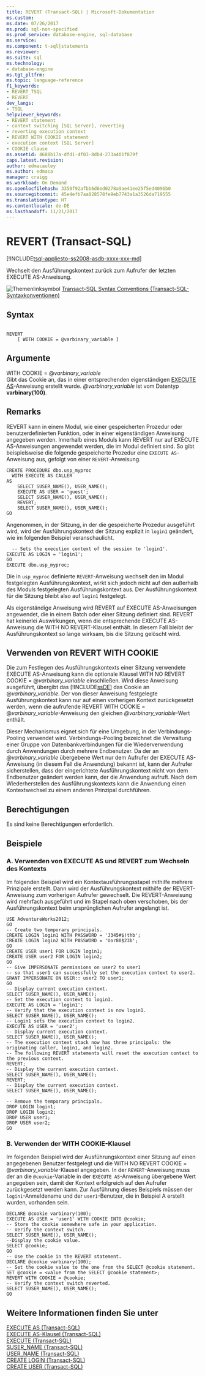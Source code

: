 ```yaml
---
title: REVERT (Transact-SQL) | Microsoft-Dokumentation
ms.custom: 
ms.date: 07/26/2017
ms.prod: sql-non-specified
ms.prod_service: database-engine, sql-database
ms.service: 
ms.component: t-sql|statements
ms.reviewer: 
ms.suite: sql
ms.technology:
- database-engine
ms.tgt_pltfrm: 
ms.topic: language-reference
f1_keywords:
- REVERT_TSQL
- REVERT
dev_langs:
- TSQL
helpviewer_keywords:
- REVERT statement
- context switching [SQL Server], reverting
- reverting execution context
- REVERT WITH COOKIE statement
- execution context [SQL Server]
- COOKIE clause
ms.assetid: 4688b17a-dfd1-4f03-8db4-273a401f879f
caps.latest.revision: 
author: edmacauley
ms.author: edmaca
manager: craigg
ms.workload: On Demand
ms.openlocfilehash: 3350f92afbb6d6ed0278a9ae41ee25f5ed4096b0
ms.sourcegitcommit: 45e4efb7aa828578fe9eb7743a1a3526da719555
ms.translationtype: HT
ms.contentlocale: de-DE
ms.lasthandoff: 11/21/2017
---
```

# <a name="revert-transact-sql"></a>REVERT (Transact-SQL)
[!INCLUDE[tsql-appliesto-ss2008-asdb-xxxx-xxx-md](../../includes/tsql-appliesto-ss2008-asdb-xxxx-xxx-md.md)]

  Wechselt den Ausführungskontext zurück zum Aufrufer der letzten EXECUTE AS-Anweisung.  
  
 ![Themenlinksymbol](../../database-engine/configure-windows/media/topic-link.gif "Topic link icon") [Transact-SQL Syntax Conventions (Transact-SQL-Syntaxkonventionen)](../../t-sql/language-elements/transact-sql-syntax-conventions-transact-sql.md)  
  
## <a name="syntax"></a>Syntax  
  
```  
  
REVERT  
    [ WITH COOKIE = @varbinary_variable ]  
```  
  
## <a name="arguments"></a>Argumente  
 WITH COOKIE = @*varbinary_variable*  
 Gibt das Cookie an, das in einer entsprechenden eigenständigen [EXECUTE AS](../../t-sql/statements/execute-as-transact-sql.md)-Anweisung erstellt wurde. *@varbinary_variable* ist vom Datentyp **varbinary(100)**.  
  
## <a name="remarks"></a>Remarks  
 REVERT kann in einem Modul, wie einer gespeicherten Prozedur oder benutzerdefinierten Funktion, oder in einer eigenständigen Anweisung angegeben werden. Innerhalb eines Moduls kann REVERT nur auf EXECUTE AS-Anweisungen angewendet werden, die im Modul definiert sind. So gibt beispielsweise die folgende gespeicherte Prozedur eine `EXECUTE AS`-Anweisung aus, gefolgt von einer `REVERT`-Anweisung.  
  
```  
CREATE PROCEDURE dbo.usp_myproc   
  WITH EXECUTE AS CALLER  
AS   
    SELECT SUSER_NAME(), USER_NAME();  
    EXECUTE AS USER = 'guest';  
    SELECT SUSER_NAME(), USER_NAME();  
    REVERT;  
    SELECT SUSER_NAME(), USER_NAME();  
GO  
```  
  
 Angenommen, in der Sitzung, in der die gespeicherte Prozedur ausgeführt wird, wird der Ausführungskontext der Sitzung explizit in `login1` geändert, wie im folgenden Beispiel veranschaulicht.  
  
```  
  -- Sets the execution context of the session to 'login1'.  
EXECUTE AS LOGIN = 'login1';  
GO  
EXECUTE dbo.usp_myproc;   
```  
  
 Die in `usp_myproc` definierte `REVERT`-Anweisung wechselt den im Modul festgelegten Ausführungskontext, wirkt sich jedoch nicht auf den außerhalb des Moduls festgelegten Ausführungskontext aus. Der Ausführungskontext für die Sitzung bleibt also auf `login1` festgelegt.  
  
 Als eigenständige Anweisung wird REVERT auf EXECUTE AS-Anweisungen angewendet, die in einem Batch oder einer Sitzung definiert sind. REVERT hat keinerlei Auswirkungen, wenn die entsprechende EXECUTE AS-Anweisung die WITH NO REVERT-Klausel enthält. In diesem Fall bleibt der Ausführungskontext so lange wirksam, bis die Sitzung gelöscht wird.  
  
## <a name="using-revert-with-cookie"></a>Verwenden von REVERT WITH COOKIE  
 Die zum Festlegen des Ausführungskontexts einer Sitzung verwendete EXECUTE AS-Anweisung kann die optionale Klausel WITH NO REVERT COOKIE = @*varbinary_variable* einschließen. Wird diese Anweisung ausgeführt, übergibt das [!INCLUDE[ssDE](../../includes/ssde-md.md)] das Cookie an @*varbinary_variable*. Der von dieser Anweisung festgelegte Ausführungskontext kann nur auf einen vorherigen Kontext zurückgesetzt werden, wenn die aufrufende REVERT WITH COOKIE = @*varbinary_variable*-Anweisung den gleichen *@varbinary_variable*-Wert enthält.  
  
 Dieser Mechanismus eignet sich für eine Umgebung, in der Verbindungs-Pooling verwendet wird. Verbindungs-Pooling bezeichnet die Verwaltung einer Gruppe von Datenbankverbindungen für die Wiederverwendung durch Anwendungen durch mehrere Endbenutzer. Da der an *@varbinary_variable* übergebene Wert nur dem Aufrufer der EXECUTE AS-Anweisung (in diesem Fall die Anwendung) bekannt ist, kann der Aufrufer sicherstellen, dass der eingerichtete Ausführungskontext nicht von dem Endbenutzer geändert werden kann, der die Anwendung aufruft. Nach dem Wiederherstellen des Ausführungskontexts kann die Anwendung einen Kontextwechsel zu einem anderen Prinzipal durchführen.  
  
## <a name="permissions"></a>Berechtigungen  
 Es sind keine Berechtigungen erforderlich.  
  
## <a name="examples"></a>Beispiele  
  
### <a name="a-using-execute-as-and-revert-to-switch-context"></a>A. Verwenden von EXECUTE AS und REVERT zum Wechseln des Kontexts  
 Im folgenden Beispiel wird ein Kontextausführungsstapel mithilfe mehrere Prinzipale erstellt. Dann wird der Ausführungskontext mithilfe der REVERT-Anweisung zum vorherigen Aufrufer gewechselt. Die REVERT-Anweisung wird mehrfach ausgeführt und im Stapel nach oben verschoben, bis der Ausführungskontext beim ursprünglichen Aufrufer angelangt ist.  
  
```  
USE AdventureWorks2012;  
GO  
-- Create two temporary principals.  
CREATE LOGIN login1 WITH PASSWORD = 'J345#$)thb';  
CREATE LOGIN login2 WITH PASSWORD = 'Uor80$23b';  
GO  
CREATE USER user1 FOR LOGIN login1;  
CREATE USER user2 FOR LOGIN login2;  
GO  
-- Give IMPERSONATE permissions on user2 to user1  
-- so that user1 can successfully set the execution context to user2.  
GRANT IMPERSONATE ON USER:: user2 TO user1;  
GO  
-- Display current execution context.  
SELECT SUSER_NAME(), USER_NAME();  
-- Set the execution context to login1.   
EXECUTE AS LOGIN = 'login1';  
-- Verify that the execution context is now login1.  
SELECT SUSER_NAME(), USER_NAME();  
-- Login1 sets the execution context to login2.  
EXECUTE AS USER = 'user2';  
-- Display current execution context.  
SELECT SUSER_NAME(), USER_NAME();  
-- The execution context stack now has three principals: the originating caller, login1, and login2.  
-- The following REVERT statements will reset the execution context to the previous context.  
REVERT;  
-- Display the current execution context.  
SELECT SUSER_NAME(), USER_NAME();  
REVERT;  
-- Display the current execution context.  
SELECT SUSER_NAME(), USER_NAME();  
  
-- Remove the temporary principals.  
DROP LOGIN login1;  
DROP LOGIN login2;  
DROP USER user1;  
DROP USER user2;  
GO  
```  
  
### <a name="b-using-the-with-cookie-clause"></a>B. Verwenden der WITH COOKIE-Klausel  
 Im folgenden Beispiel wird der Ausführungskontext einer Sitzung auf einen angegebenen Benutzer festgelegt und die WITH NO REVERT COOKIE = @*varbinary_variable*-Klausel angegeben. In der `REVERT`-Anweisung muss der an die `@cookie`-Variable in der `EXECUTE AS`-Anweisung übergebene Wert angegeben sein, damit der Kontext erfolgreich auf den Aufrufer zurückgesetzt werden kann. Zur Ausführung dieses Beispiels müssen der `login1`-Anmeldename und der `user1`-Benutzer, die in Beispiel A erstellt wurden, vorhanden sein.  
  
```  
DECLARE @cookie varbinary(100);  
EXECUTE AS USER = 'user1' WITH COOKIE INTO @cookie;  
-- Store the cookie somewhere safe in your application.  
-- Verify the context switch.  
SELECT SUSER_NAME(), USER_NAME();  
--Display the cookie value.  
SELECT @cookie;  
GO  
-- Use the cookie in the REVERT statement.  
DECLARE @cookie varbinary(100);  
-- Set the cookie value to the one from the SELECT @cookie statement.  
SET @cookie = <value from the SELECT @cookie statement>;  
REVERT WITH COOKIE = @cookie;  
-- Verify the context switch reverted.  
SELECT SUSER_NAME(), USER_NAME();  
GO  
```  
  
## <a name="see-also"></a>Weitere Informationen finden Sie unter  
 [EXECUTE AS &#40;Transact-SQL&#41;](../../t-sql/statements/execute-as-transact-sql.md)   
 [EXECUTE AS-Klausel &#40;Transact-SQL&#41;](../../t-sql/statements/execute-as-clause-transact-sql.md)   
 [EXECUTE &#40;Transact-SQL&#41;](../../t-sql/language-elements/execute-transact-sql.md)   
 [SUSER_NAME &#40;Transact-SQL&#41;](../../t-sql/functions/suser-name-transact-sql.md)   
 [USER_NAME &#40;Transact-SQL&#41;](../../t-sql/functions/user-name-transact-sql.md)   
 [CREATE LOGIN &#40;Transact-SQL&#41;](../../t-sql/statements/create-login-transact-sql.md)   
 [CREATE USER &#40;Transact-SQL&#41;](../../t-sql/statements/create-user-transact-sql.md)  
  
  
